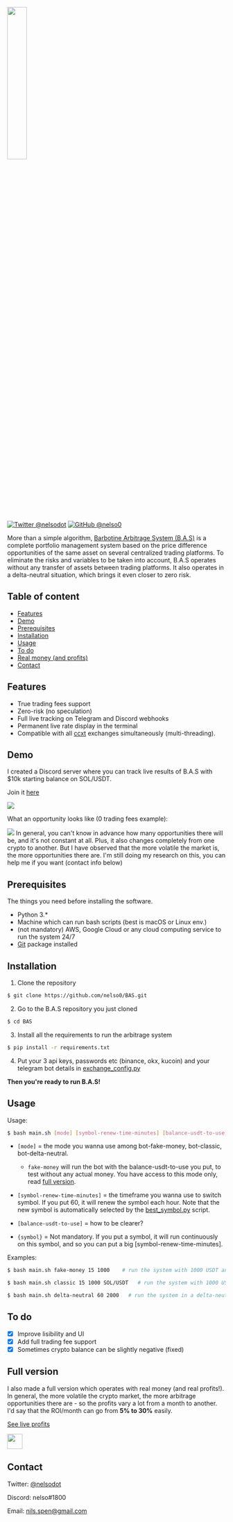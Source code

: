 <p align="left">
  <img width="30%" height="30%" src="https://bas.teleporthq.app/playground_assets/bas-logo-rouge-200h.png">
</p>

[![Twitter @nelsodot](https://img.shields.io/twitter/url/https/twitter.com/nelsodot.svg?style=social&label=%20%40nelsodot)](https://twitter.com/nelsodot)
[![GitHub @nelso0](https://img.shields.io/github/followers/nelso0?label=follow&style=social)](https://github.com/nelso0)

More than a simple algorithm, [Barbotine Arbitrage System (B.A.S)](https://barbotine.capital) is a complete portfolio management system based on the price difference opportunities of the same asset on several centralized trading platforms.
To eliminate the risks and variables to be taken into account, B.A.S operates without any transfer of assets between trading platforms. It also operates in a delta-neutral situation, which brings it even closer to zero risk.

## Table of content
* [Features](#features)
* [Demo](#demo)
* [Prerequisites](#prerequis)
* [Installation](#installation)
* [Usage](#usage)
* [To do](#todo)
* [Real money (and profits)](#full-version)
* [Contact](#contact)
<a name="features"/>
 
## Features

* True trading fees support
* Zero-risk (no speculation)
* Full live tracking on Telegram and Discord webhooks
* Permanent live rate display in the terminal
* Compatible with all [ccxt](https://github.com/ccxt/ccxt) exchanges simultaneously (multi-threading).

<a name="demo"/>
 
## Demo

I created a Discord server where you can track live results of B.A.S with $10k starting balance on SOL/USDT.

Join it [here](https://discord.gg/Y7MeEMGKnn)

![](https://cdn.discordapp.com/attachments/876447732259225612/1066353879568105512/demo.gif)

What an opportunity looks like (0 trading fees example):

![](https://media.discordapp.net/attachments/876447732259225612/1066487526807842836/demo_trades.gif)
In general, you can't know in advance how many opportunities there will be, and it's not constant at all. Plus, it also changes completely from one crypto to another. But I have observed that the more volatile the market is, the more opportunities there are. I'm still doing my research on this, you can help me if you want (contact info below)

<a name="prerequis"/>
 
## Prerequisites

The things you need before installing the software.

* Python 3.*
* Machine which can run bash scripts (best is macOS or Linux env.)
* (not mandatory) AWS, Google Cloud or any cloud computing service to run the system 24/7
* [Git](https://git-scm.com/book/en/v2/Getting-Started-Installing-Git) package installed

<a name="installation"/>
 
## Installation

1. Clone the repository 
```sh
$ git clone https://github.com/nelso0/BAS.git
```
2. Go to the B.A.S repository you just cloned
```sh
$ cd BAS
```
3. Install all the requirements to run the arbitrage system
```sh
$ pip install -r requirements.txt
```
4. Put your 3 api keys, passwords etc (binance, okx, kucoin) and your telegram bot details in [exchange_config.py](exchange_config.py)

**Then you're ready to run B.A.S!**

<a name="usage"/>
 
## Usage

Usage: 

```sh
$ bash main.sh [mode] [symbol-renew-time-minutes] [balance-usdt-to-use] {symbol}
```

* ```[mode]``` = the mode you wanna use among bot-fake-money, bot-classic, bot-delta-neutral. 
  
  * ```fake-money``` will run the bot with the balance-usdt-to-use you put, to test without any actual money. You have access to this mode only, read [full version](#full-version).
  
* ```[symbol-renew-time-minutes]``` = the timeframe you wanna use to switch symbol. If you put 60, it will renew the symbol each hour. Note that the new symbol is automatically selected by the [best_symbol.py](best-symbol.py) script.

* ```[balance-usdt-to-use]``` = how to be clearer? 

* ```{symbol}``` = Not mandatory. If you put a symbol, it will run continuously on this symbol, and so you can put a big [symbol-renew-time-minutes].

Examples:

```sh
$ bash main.sh fake-money 15 1000    # run the system with 1000 USDT and renew symbol every 15 minutes.
```
```sh
$ bash main.sh classic 15 1000 SOL/USDT   # run the system with 1000 USDT on SOL/USDT continuously (change the symbol to SOL/USDT each 15 minutes).
```
```sh
$ bash main.sh delta-neutral 60 2000   # run the system in a delta-neutral situation with 2000 USDT and renew the symbol each hour. Note that with same amount of USDT, the delta-neutral mode will have 2/3 of the profits of the classic mode because it has less liquidity to invest in arbitrage opportunities. (Yes, a delta-neutral situation has a cost.)
```
<a name="todo"/>
 
## To do

- [x] Improve lisibility and UI
- [x] Add full trading fee support
- [X] Sometimes crypto balance can be slightly negative (fixed)

<a name="full-version"/>
 
## Full version

I also made a full version which operates with real money (and real profits!).
In general, the more volatile the crypto market, the more arbitrage opportunities there are - so the profits vary a lot from a month to another. 
I'd say that the ROI/month can go from **5% to 30%** easily. 

[See live profits](https://discord.gg/Y7MeEMGKnn)
 
[<img src='https://media.discordapp.net/attachments/871516621464797184/1073679549067436112/buy.png' height="35px"/>](https://shoppy.gg/product/SNIB5Zf)
<a name="contact"/>
 
## Contact

Twitter: [@nelsodot](https://twitter.com/nelsodo)

Discord: nelso#1800

Email: [nils.spen@gmail.com](mailto:nils.spen@gmail.com)
